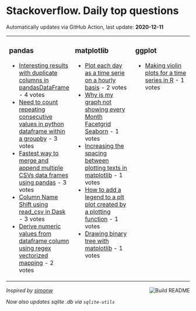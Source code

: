 # Stackoverflow. Daily top questions 

Automatically updates via GitHub Action, last update: **<!-- date starts -->2020-12-11<!-- date ends -->**


<table><tr><td valign="top" width="33%">

### pandas
<!-- pandas starts -->
* [Interesting results with duplicate columns in pandasDataFrame](https://stackoverflow.com/questions/65255166/interesting-results-with-duplicate-columns-in-pandas-dataframe) - 4 votes
* [Need to count repeating consecutive values in python dataframe within a groupby](https://stackoverflow.com/questions/65258458/need-to-count-repeating-consecutive-values-in-python-dataframe-within-a-groupby) - 3 votes
* [Fastest way to merge and append multiple CSVs  data frames using pandas](https://stackoverflow.com/questions/65247168/fastest-way-to-merge-and-append-multiple-csvs-data-frames-using-pandas) - 3 votes
* [Column Name Shift using read_csv in Dask](https://stackoverflow.com/questions/65254645/column-name-shift-using-read-csv-in-dask) - 3 votes
* [Derive numeric values from dataframe column using regex vectorized mapping](https://stackoverflow.com/questions/65247810/derive-numeric-values-from-dataframe-column-using-regex-vectorized-mapping) - 2 votes
<!-- pandas ends -->
</td><td valign="top" width="34%">


### matplotlib
<!-- matplotlib starts -->
* [Plot each day as a time serie on a hourly basis](https://stackoverflow.com/questions/65250406/plot-each-day-as-a-time-serie-on-a-hourly-basis) - 2 votes
* [Why is my graph not showing every Month Facetgrid Seaborn](https://stackoverflow.com/questions/65251338/why-is-my-graph-not-showing-every-month-facetgrid-seaborn) - 1 votes
* [Increasing the spacing between plotting texts in matplotlib](https://stackoverflow.com/questions/65259748/increasing-the-spacing-between-plotting-texts-in-matplotlib) - 1 votes
* [How to add a legend to a plt plot created by a plotting function](https://stackoverflow.com/questions/65256034/how-to-add-a-legend-to-a-plt-plot-created-by-a-plotting-function) - 1 votes
* [Drawing binary tree with matplotlib](https://stackoverflow.com/questions/65255664/drawing-binary-tree-with-matplotlib) - 1 votes
<!-- matplotlib ends -->
</td><td valign="top" width="34%">


### ggplot
<!-- ggplot2 starts -->
* [Making violin plots for a time series in R](https://stackoverflow.com/questions/65256761/making-violin-plots-for-a-time-series-in-r) - 1 votes
<!-- ggplot2 ends -->
</td></tr></table>

<a href="https://github.com/hp0404/hp0404/actions"><img src="https://github.com/hp0404/hp0404/workflows/Build%20README/badge.svg" align="right" alt="Build README"></a> <p>*Inspired by  [simonw](https://github.com/simonw/simonw)*</p> <p> *Now also updates sqlite .db via `sqlite-utils`* </p>
